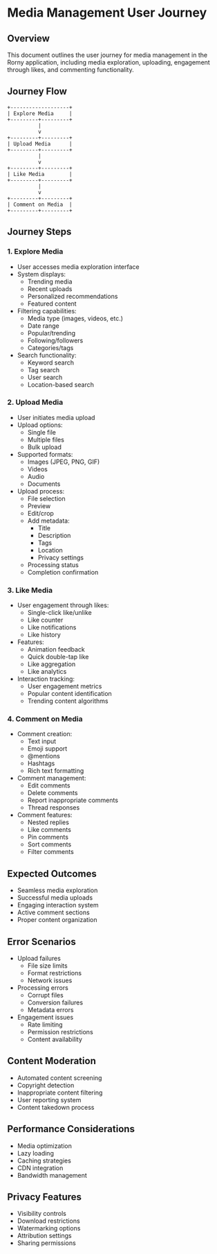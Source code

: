# Media Management User Journey

## Overview
This document outlines the user journey for media management in the Rorny application, including media exploration, uploading, engagement through likes, and commenting functionality.

## Journey Flow
```
+-------------------+
| Explore Media     |
+---------+---------+
          |
          v
+---------+---------+
| Upload Media      |
+---------+---------+
          |
          v
+---------+---------+
| Like Media        |
+---------+---------+
          |
          v
+---------+---------+
| Comment on Media  |
+---------+---------+
```

## Journey Steps

### 1. Explore Media
- User accesses media exploration interface
- System displays:
  - Trending media
  - Recent uploads
  - Personalized recommendations
  - Featured content
- Filtering capabilities:
  - Media type (images, videos, etc.)
  - Date range
  - Popular/trending
  - Following/followers
  - Categories/tags
- Search functionality:
  - Keyword search
  - Tag search
  - User search
  - Location-based search

### 2. Upload Media
- User initiates media upload
- Upload options:
  - Single file
  - Multiple files
  - Bulk upload
- Supported formats:
  - Images (JPEG, PNG, GIF)
  - Videos
  - Audio
  - Documents
- Upload process:
  - File selection
  - Preview
  - Edit/crop
  - Add metadata:
    - Title
    - Description
    - Tags
    - Location
    - Privacy settings
  - Processing status
  - Completion confirmation

### 3. Like Media
- User engagement through likes:
  - Single-click like/unlike
  - Like counter
  - Like notifications
  - Like history
- Features:
  - Animation feedback
  - Quick double-tap like
  - Like aggregation
  - Like analytics
- Interaction tracking:
  - User engagement metrics
  - Popular content identification
  - Trending content algorithms

### 4. Comment on Media
- Comment creation:
  - Text input
  - Emoji support
  - @mentions
  - Hashtags
  - Rich text formatting
- Comment management:
  - Edit comments
  - Delete comments
  - Report inappropriate comments
  - Thread responses
- Comment features:
  - Nested replies
  - Like comments
  - Pin comments
  - Sort comments
  - Filter comments

## Expected Outcomes
- Seamless media exploration
- Successful media uploads
- Engaging interaction system
- Active comment sections
- Proper content organization

## Error Scenarios
- Upload failures
  - File size limits
  - Format restrictions
  - Network issues
- Processing errors
  - Corrupt files
  - Conversion failures
  - Metadata errors
- Engagement issues
  - Rate limiting
  - Permission restrictions
  - Content availability

## Content Moderation
- Automated content screening
- Copyright detection
- Inappropriate content filtering
- User reporting system
- Content takedown process

## Performance Considerations
- Media optimization
- Lazy loading
- Caching strategies
- CDN integration
- Bandwidth management

## Privacy Features
- Visibility controls
- Download restrictions
- Watermarking options
- Attribution settings
- Sharing permissions
